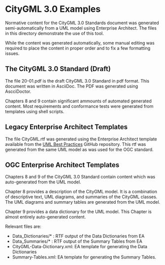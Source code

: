 CityGML 3.0 Examples
===========

Normative content for the CityGML 3.0 Standards document was generated semi-automatically from a UML model using Enterprise Architect. The files in this directory demonstrate the use of this tool.

While the content was generated automatically, some manual editing was required to place the content in proper order and to fix a few formatting issues.

## The CityGML 3.0 Standard (Draft)

The file 20-01.pdf is the draft CityGML 3.0 Standard in pdf format. This document was written in AsciiDoc. The PDF was generated using AscciDoctor.

Chapters 8 and 9 contain significant ammounts of automated generated content. Most requirements and conformance tests were generated from templates using shell scripts.

## Legacy Enterprise Architect Templates

The file CityGML.rtf was generated using the Enterprise Architect template available from the [UML Best Practices](https://github.com/ISO-TC211/UML-Best-Practices/raw/master/DocumentationOfUMLModels/EA-template/ISOTC11_EA_report_template.zip) GitHub repository. This rtf was generated from the same UML model as was used for the OGC standard.

## OGC Enterprise Architect Templates

Chapters 8 and 9 of the CityGML 3.0 Standard contain content which was auto-generated from the UML model. 

Chapter 8 provides a description of the CityGML model. It is a combination of descriptive text, UML diagrams, and summaries of the CityGML classes. The UML diagrams and summary tables are generated from the UML model.

Chapter 9 provides a data dictionary for the UML model. This Chapter is almost entirely auto-generated content.

Relevant files are:

* Data_Dictionaries/* : RTF output of the Data Dictionaries from EA
* Data_Summaries/* : RTF output of the Summary Tables from EA
* CityGML-Data-Dictionary.xml: EA template for generating the Data Dictionaries
* Summary-Tables.xml: EA template for generating the Summary Tables.



